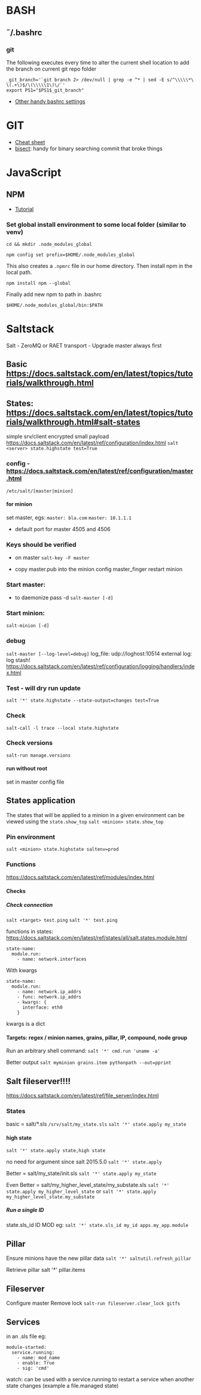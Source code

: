 # BASH
## ˜/.bashrc
### git
The following executes every time to alter the current shell location to add the branch on current git repo folder

    _git_branch='`git branch 2> /dev/null | grep -e ^* | sed -E s/^\\\\\*\ \(.+\)$/\(\\\\\1\)\/`'
    export PS1="$PS1$_git_branch"
- [Other handy bashrc settings](https://github.com/magicmonty/bash-git-prompt)

# GIT
- [Cheat sheet](https://gist.github.com/akras14/3d242d80af8388ebca60)
- [bisect](https://git-scm.com/docs/git-bisect): handy for binary searching commit that broke things

# JavaScript
## NPM
- [Tutorial](https://www.sitepoint.com/beginners-guide-node-package-manager/)

### Set global install environment to some local folder (similar to venv)
`cd && mkdir .node_modules_global`

`npm config set prefix=$HOME/.node_modules_global`

This also creates a `.npmrc` file in our home directory. Then install npm in the local path.

`npm install npm --global`

Finally add new npm to path in .bashrc

`$HOME/.node_modules_global/bin:$PATH`

# Saltstack
  Salt - ZeroMQ or RAET transport - Upgrade master always first
## Basic https://docs.saltstack.com/en/latest/topics/tutorials/walkthrough.html
## States: https://docs.saltstack.com/en/latest/topics/tutorials/walkthrough.html#salt-states

simple srv/client encrypted small payload
https://docs.saltstack.com/en/latest/ref/configuration/index.html
`salt <server> state.highstate test=True`

### config - https://docs.saltstack.com/en/latest/ref/configuration/master.html
`/etc/salt/[master|minion]`
#### for minion
set master, egs:
`master: bla.com`
`master: 10.1.1.1`
- default port for master 4505 and 4506

### Keys should be verified
- on master
`salt-key -F master`

- copy master.pub into the minion config master_finger
restart minion

### Start master:
- to daemonize pass -d
`salt-master [-d]`
### Start minion:
`salt-minion [-d]`

### debug
`salt-master [--log-level=debug]`
log_file: udp://loghost:10514
external log: log stash!
https://docs.saltstack.com/en/latest/ref/configuration/logging/handlers/index.html

### Test - will dry run update
`salt '*' state.highstate --state-output=changes test=True`
### Check
`salt-call -l trace --local state.highstate`
### Check versions
`salt-run manage.versions`

#### run without root
set <user> in master config file


## States application
The states that will be applied to a minion in a given environment can be viewed using the
`state.show_top` 
`salt <minion> state.show_top`

### Pin environment
`salt <minion> state.highstate saltenv=prod`

### Functions 
https://docs.saltstack.com/en/latest/ref/modules/index.html
#### Checks
##### Check connection
`salt <target> test.ping`
`salt '*' test.ping`

functions in states: https://docs.saltstack.com/en/latest/ref/states/all/salt.states.module.html
```
state-name:
  module.run:
    - name: network.interfaces
```

With kwargs
```
state-name:
  module.run:
    - name: network.ip_addrs
    - func: network.ip_addrs
    - kwargs: {
      interface: eth0
    }
```

kwargs is a dict

#### Targets: regex / minion names, grains, pillar, IP, compound, node group
Run an arbitrary shell command:
`salt '*' cmd.run 'uname -a'`

Better output
`salt myminion grains.item pythonpath --out=pprint`

## Salt fileserver!!!!
https://docs.saltstack.com/en/latest/ref/file_server/index.html


### States
basic = salt/*.sls
`/srv/salt/my_state.sls`
`salt '*' state.apply my_state`

#### high state
`salt '*' state.apply state,high state`

no need for argument since salt 2015.5.0
`salt '*' state.apply`

Better = salt/my_state/init.sls
`salt '*' state.apply my_state`

Even Better = salt/my_higher_level_state/my_substate.sls
`salt '*' state.apply my_higher_level_state`
or
`salt '*' state.apply my_higher_level_state.my_substate`
##### Run a single ID
state.sls_id ID MOD
eg:
`salt '*' state.sls_id my_id apps.my_app.module`


## Pillar
Ensure minions have the new pillar data
`salt '*' saltutil.refresh_pillar`

Retrieve pillar
salt '*' pillar.items

## Fileserver
Configure master
Remove lock
`salt-run fileserver.clear_lock gitfs`

## Services
in an .sls file
eg:
```
module-started:
  service.running:
    - name: mod_name
    - enable: True
    - sig: 'cmd'
```

watch: can be used with a service.running to restart a service when another state changes
(example a file.managed state)
